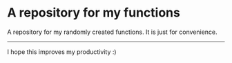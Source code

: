 # A repository for my functions
A repository for my randomly created functions. It is just for convenience.
  
---  
I hope this improves my productivity :)
